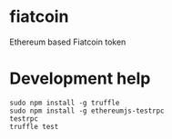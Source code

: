 # fiatcoin
Ethereum based Fiatcoin token

# Development help

    sudo npm install -g truffle
    sudo npm install -g ethereumjs-testrpc
    testrpc
    truffle test